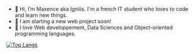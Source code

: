 - 👋 Hi, I’m Maxence aka Igniiis. I'm a french IT student who loves to code and learn new things.
- 👀 I am starting a new web project soon!
- 💾 I love Web developpement, Data Sciences and Object-oriented programming languages.

[![Top Langs](https://github-readme-stats.vercel.app/api/top-langs/?username=Igniiis&layout=compact&hide=css,html)](https://github.com/anuraghazra/github-readme-stats)

<!--- 
- 🌱 I’m currently learning react native 
- 📫 How to reach me ...

here are some clean/fun ideas for my Github readme, they are commented though 

link 1 : stats of my profile
![Anurag's GitHub stats](https://github-readme-stats.vercel.app/api?username=Igniiis&show_icons=true&theme=gradiant)--->

